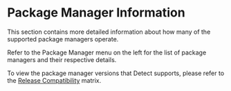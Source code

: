# Package Manager Information

This section contains more detailed information about how many of the supported package managers operate.

Refer to the Package Manager menu on the left for the list of package managers and their respective details.

To view the package manager versions that Detect supports, please refer to the [Release Compatibility](https://synopsys.atlassian.net/wiki/spaces/INTDOCS/pages/177799187#Package-Managers) matrix.
